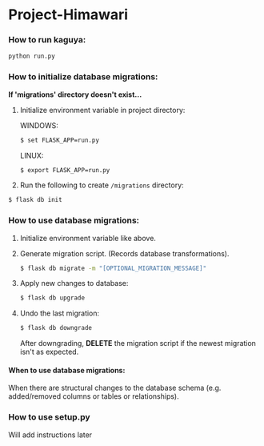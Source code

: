 # Project-Himawari

### How to run kaguya:
```sh
python run.py
```

### How to initialize database migrations:

 **If 'migrations' directory doesn't exist...**

1. Initialize environment variable in project directory:

    WINDOWS:
    ```sh
    $ set FLASK_APP=run.py
    ```
    
    LINUX:
    ```sh
    $ export FLASK_APP=run.py
    ```

2.  Run the following to create `/migrations` directory:
```sh
$ flask db init
```

### How to use database migrations:
1. Initialize environment variable like above.

2. Generate migration script. (Records database transformations).
    ```sh
    $ flask db migrate -m "[OPTIONAL_MIGRATION_MESSAGE]"
    ```

3. Apply new changes to database:
    ```sh
    $ flask db upgrade
    ```
   
4. Undo the last migration:
    ```sh
    $ flask db downgrade
    ```
    After downgrading, **DELETE** the migration script if the newest migration isn't as expected.
   
#### When to use database migrations:
When there are structural changes to the database schema (e.g. added/removed columns or tables or relationships).

### How to use setup.py
Will add instructions later
